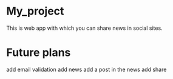 # My_project
This is web app with which you can share news in social sites.
# Future plans
add email validation
add news 
add a post in the news
add share 


